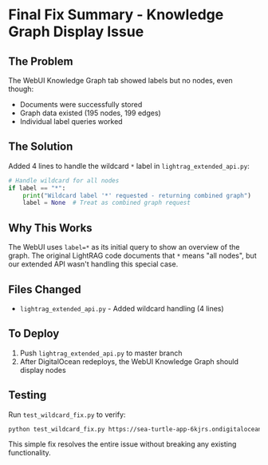 # Final Fix Summary - Knowledge Graph Display Issue

## The Problem
The WebUI Knowledge Graph tab showed labels but no nodes, even though:
- Documents were successfully stored
- Graph data existed (195 nodes, 199 edges)
- Individual label queries worked

## The Solution
Added 4 lines to handle the wildcard `*` label in `lightrag_extended_api.py`:

```python
# Handle wildcard for all nodes
if label == "*":
    print("Wildcard label '*' requested - returning combined graph")
    label = None  # Treat as combined graph request
```

## Why This Works
The WebUI uses `label=*` as its initial query to show an overview of the graph. The original LightRAG code documents that `*` means "all nodes", but our extended API wasn't handling this special case.

## Files Changed
- `lightrag_extended_api.py` - Added wildcard handling (4 lines)

## To Deploy
1. Push `lightrag_extended_api.py` to master branch
2. After DigitalOcean redeploys, the WebUI Knowledge Graph should display nodes

## Testing
Run `test_wildcard_fix.py` to verify:
```bash
python test_wildcard_fix.py https://sea-turtle-app-6kjrs.ondigitalocean.app
```

This simple fix resolves the entire issue without breaking any existing functionality.